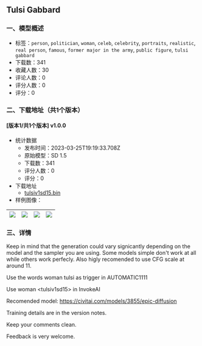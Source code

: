 ## Tulsi Gabbard
### 一、模型概述

- 标签：`person`, `politician`, `woman`, `celeb`, `celebrity`, `portraits`, `realistic`, `real person`, `famous`, `former major in the army`, `public figure`, `tulsi gabbard`
- 下载数：341
- 收藏人数：30
- 评论人数：0
- 评分人数：0
- 评分：0

### 二、下载地址（共1个版本）

#### [版本1/共1个版本] v1.0.0

- 统计数据
  - 发布时间：2023-03-25T19:19:33.708Z
  - 原始模型：SD 1.5
  - 下载数：341
  - 评分人数：0
  - 评分：0
- 下载地址
  - [tulsiv1sd15.bin](https://civitai.com/api/download/models/25427)
- 样例图像：

| <img src="https://image.civitai.com/xG1nkqKTMzGDvpLrqFT7WA/84025297-f50b-4006-e8c1-6b7d4931a800/width=450/279074.jpeg" /> | <img src="https://image.civitai.com/xG1nkqKTMzGDvpLrqFT7WA/31673773-a36c-4e52-297e-ae23871fbb00/width=450/279069.jpeg" /> | <img src="https://image.civitai.com/xG1nkqKTMzGDvpLrqFT7WA/206be402-ce7f-466d-41f5-30dd86a36700/width=450/279075.jpeg" /> | <img src="https://image.civitai.com/xG1nkqKTMzGDvpLrqFT7WA/d5e32dc7-f716-4fa2-0d0e-5c81e8644b00/width=450/279076.jpeg" /> |
| ---- | ---- | ---- | ---- |


### 三、详情
<p>Keep in mind that the generation could vary signicantly depending on the model and the sampler you are using. Some models simple don't work at all while others work perfecly. Also higly recomended to use CFG scale at around 11.</p><p></p><p>Use the words woman tulsi as trigger in AUTOMATIC1111</p><p>Use woman &lt;tulsiv1sd15&gt; in InvokeAI</p><p></p><p>Recomended model: <a target="_blank" rel="ugc" href="https://civitai.com/models/3855/epic-diffusion">https://civitai.com/models/3855/epic-diffusion</a></p><p></p><p>Training details are in the version notes.</p><p>Keep your comments clean.</p><p>Feedback is very welcome.</p>